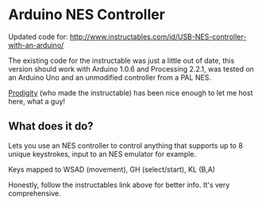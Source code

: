 Arduino NES Controller
======================

Updated code for:
http://www.instructables.com/id/USB-NES-controller-with-an-arduino/

The existing code for the instructable was just a little out of date, this version should work with Arduino 1.0.6 and Processing 2.2.1, was tested on an Arduino Uno and an unmodified controller from a PAL NES.

[Prodigity](http://www.instructables.com/member/Prodigity/) (who made the instructable) has been nice enough to let me host here, what a guy!

What does it do?
---------------
Lets you use an NES controller to control anything that supports up to 8 unique keystrokes, input to an NES emulator for example.

Keys mapped to WSAD (movement), GH (select/start), KL (B,A)

Honestly, follow the instructables link above for better info. It's very comprehensive.

